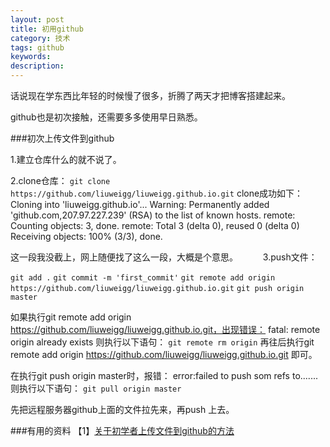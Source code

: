 ```yaml
---
layout: post
title: 初用github
category: 技术
tags: github
keywords: 
description: 
---
```

话说现在学东西比年轻的时候慢了很多，折腾了两天才把博客搭建起来。

github也是初次接触，还需要多多使用早日熟悉。

###初次上传文件到github

1.建立仓库什么的就不说了。

2.clone仓库：
`git clone https://github.com/liuweigg/liuweigg.github.io.git`
clone成功如下：
Cloning into 'liuweigg.github.io'...
Warning: Permanently added 'github.com,207.97.227.239' (RSA) to the list of known hosts.
remote: Counting objects: 3, done.
remote: Total 3 (delta 0), reused 0 (delta 0)
Receiving objects: 100% (3/3), done.

这一段我没截上，网上随便找了这么一段，大概是个意思。
　
　
3.push文件：

`git add .`
`git commit -m 'first_commit'`
`git remote add origin https://github.com/liuweigg/liuweigg.github.io.git`
`git push origin master`

如果执行git remote add origin https://github.com/liuweigg/liuweigg.github.io.git，出现错误：
fatal: remote origin already exists
则执行以下语句：
`git remote rm origin`
再往后执行git remote add origin https://github.com/liuweigg/liuweigg.github.io.git 即可。
  
在执行git push origin master时，报错：
error:failed to push som refs to.......
则执行以下语句：
`git pull origin master`
  
先把远程服务器github上面的文件拉先来，再push 上去。

###有用的资料
【1】[关于初学者上传文件到github的方法](http://blog.csdn.net/steven6977/article/details/10567719)






